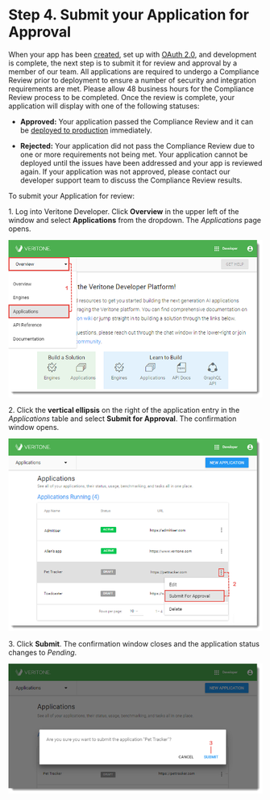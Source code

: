 # Step 4. Submit your Application for Approval

When your app has been [created](/applications/quick-start/step-1), set up with [OAuth 2.0](/applications/oauth), and development is complete, the next step is to submit it for review and approval by a member of our team. All applications are required to undergo a Compliance Review prior to deployment to ensure a number of security and integration requirements are met. Please allow 48 business hours for the Compliance Review process to be completed. Once the review is complete, your application will display with one of the following statuses:

* **Approved:** Your application passed the Compliance Review and it can be [deployed to production](/applications/quick-start/step-5) immediately.

* **Rejected:** Your application did not pass the Compliance Review due to one or more requirements not being met. Your application cannot be deployed until the issues have been addressed and your app is reviewed again. If your application was not approved, please contact our developer support team to discuss the Compliance Review results.

To submit your Application for review:

1\. Log into Veritone Developer. Click **Overview** in the upper left of the window and select **Applications** from the dropdown. The _Applications_ page opens.

![](VDA-Create-Application-1.png)

2\. Click the **vertical ellipsis** on the right of the application entry in the _Applications_ table and select **Submit for Approval**. The confirmation window opens.

![](VDA-Submit-an-Application-2.png)

3\. Click **Submit**. The confirmation window closes and the application status changes to _Pending_.

![](VDA-Submit-an-Application.png)
